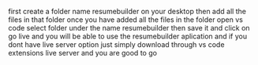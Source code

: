 first create a folder name resumebuilder on your desktop
then add all the files in that folder 
once you have added all the files in the folder open vs code select folder under the name resumebuilder
then save it and click on go live and you will be able to use the resumebuilder aplication 
and if you dont have live server option just simply download through vs code extensions live server and you are good to go
